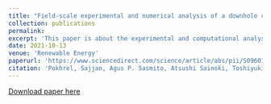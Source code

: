 ```yaml
---
title: "Field-scale experimental and numerical analysis of a downhole coaxial heat exchanger for geothermal energy production"
collection: publications
permalink: 
excerpt: 'This paper is about the experimental and computational analyses of a 500 m deep coaxial borehole heat exchanger system for geothermal power generation. This is a second second field test experiment on coaxial heat exchanger system for geothermal power generation application after 1991 in Hawaii'
date: 2021-10-13
venue: 'Renewable Energy'
paperurl: 'https://www.sciencedirect.com/science/article/abs/pii/S0960148121014956'
citation: 'Pokhrel, Sajjan, Agus P. Sasmito, Atsushi Sainoki, Toshiyuki Tosha, Tatsuya Tanaka, Chiaki Nagai, and Seyed Ali Ghoreishi-Madiseh. "Field-scale experimental and numerical analysis of a downhole coaxial heat exchanger for geothermal energy production." Renewable Energy (2021).'
---
```



[Download paper here](http://academicpages.github.io/files/paper1.pdf)

